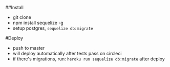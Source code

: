 ##Install

- git clone
- npm install sequelize -g
- setup postgres, `sequelize db:migrate`

#Deploy

- push to master
- will deploy automatically after tests pass on circleci
- if there's migrations, run: `heroku run sequelize db:migrate` after deploy
